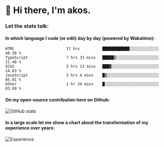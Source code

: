 # 👋 Hi there, I'm akos. 


### Let the stats talk:


#### In which language I code (or edit) day by day (powered by Wakatime): 

<!--START_SECTION:waka-->

```text
HTML                       17 hrs          ████████████░░░░░░░░░░░░░   48.30 %
TypeScript                 7 hrs 33 mins   █████▒░░░░░░░░░░░░░░░░░░░   21.48 %
SCSS                       5 hrs 13 mins   ███▓░░░░░░░░░░░░░░░░░░░░░   14.83 %
JavaScript                 2 hrs 4 mins    █▒░░░░░░░░░░░░░░░░░░░░░░░   05.91 %
Other                      1 hr 24 mins    █░░░░░░░░░░░░░░░░░░░░░░░░   03.99 %
```

<!--END_SECTION:waka-->

#### On my open-source contribution here on Github:
 
![GitHub stats](https://github-readme-stats.vercel.app/api?username=akosbalasko)

#### In a large scale let me show a chart about the transformation of my experience over years:   

![Experience](https://cr-skills-chart-widget.azurewebsites.net/api/api?username=akosbalasko)
